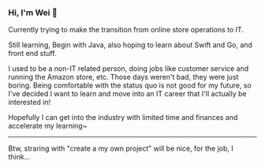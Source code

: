 ### Hi, I'm Wei 🥳

Currently trying to make the transition from online store operations to IT.

Still learning, Begin with Java, also hoping to learn about Swift and Go, and front end stuff.

I used to be a non-IT related person, doing jobs like customer service and running the Amazon store, etc. Those days weren't bad, they were just boring. Being comfortable with the status quo is not good for my future, so I've decided I want to learn and move into an IT career that I'll actually be interested in!

Hopefully I can get into the industry with limited time and finances and accelerate my learning~

---

Btw, straring with "create a my own project" will be nice, for the job, I think...


<!--


![Visitor Count](https://profile-counter.glitch.me/xsnaruto/count.svg)

![](https://img.shields.io/badge/Swift-FA7343?style=for-the-badge&logo=swift&logoColor=white)
![](https://img.shields.io/badge/JavaScript-F7DF1E?style=for-the-badge&logo=javascript&logoColor=black)
![](https://img.shields.io/badge/Java-ED8B00?style=for-the-badge&logo=java&logoColor=white)
![](https://img.shields.io/badge/Vue.js-35495E?style=for-the-badge&logo=vue.js&logoColor=4FC08D)
![](https://img.shields.io/badge/HTML5-E34F26?style=for-the-badge&logo=html5&logoColor=white)
![](https://img.shields.io/badge/CSS3-1572B6?style=for-the-badge&logo=css3&logoColor=white)
![](https://img.shields.io/badge/jQuery-0769AD?style=for-the-badge&logo=jquery&logoColor=white)
![]()
![]()
![]()
![]()



![](https://github-readme-stats.vercel.app/api/top-langs/?username=xsnaruto&theme=blue-green)
![](https://github-readme-stats.vercel.app/api?username=xsnaruto&theme=blue-green)
-->

<!--
**xsnaruto/xsnaruto** is a ✨ _special_ ✨ repository because its `README.md` (this file) appears on your GitHub profile.

Here are some ideas to get you started:

- 🔭 I’m currently working on ...
- 🌱 I’m currently learning ...
- 👯 I’m looking to collaborate on ...
- 🤔 I’m looking for help with ...
- 💬 Ask me about ...
- 📫 How to reach me: ...
- 😄 Pronouns: ...
- ⚡ Fun fact: ...
-->

